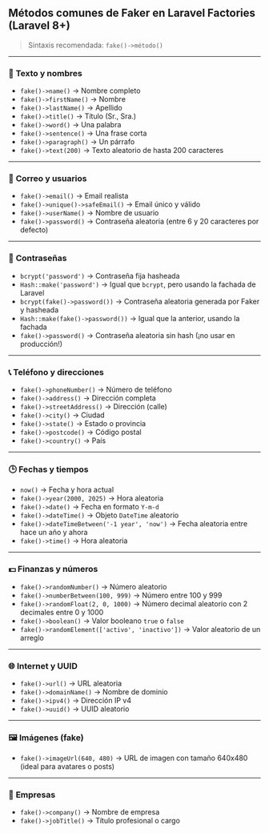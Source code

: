 ## Métodos comunes de Faker en Laravel Factories (Laravel 8+)

> Sintaxis recomendada: `fake()->método()`

---

### 📄 **Texto y nombres**

- `fake()->name()` → Nombre completo  
- `fake()->firstName()` → Nombre  
- `fake()->lastName()` → Apellido  
- `fake()->title()` → Título (Sr., Sra.)  
- `fake()->word()` → Una palabra  
- `fake()->sentence()` → Una frase corta  
- `fake()->paragraph()` → Un párrafo  
- `fake()->text(200)` → Texto aleatorio de hasta 200 caracteres  

---

### 📧 **Correo y usuarios**

- `fake()->email()` → Email realista  
- `fake()->unique()->safeEmail()` → Email único y válido  
- `fake()->userName()` → Nombre de usuario  
- `fake()->password()` → Contraseña aleatoria (entre 6 y 20 caracteres por defecto)  

---

### 🔐 **Contraseñas**

- `bcrypt('password')` → Contraseña fija hasheada  
- `Hash::make('password')` → Igual que `bcrypt`, pero usando la fachada de Laravel  
- `bcrypt(fake()->password())` → Contraseña aleatoria generada por Faker y hasheada  
- `Hash::make(fake()->password())` → Igual que la anterior, usando la fachada  
- `fake()->password()` → Contraseña aleatoria sin hash (¡no usar en producción!)

---

### 📞 **Teléfono y direcciones**

- `fake()->phoneNumber()` → Número de teléfono  
- `fake()->address()` → Dirección completa  
- `fake()->streetAddress()` → Dirección (calle)  
- `fake()->city()` → Ciudad  
- `fake()->state()` → Estado o provincia  
- `fake()->postcode()` → Código postal  
- `fake()->country()` → País  

---

### 🕒 **Fechas y tiempos**

- `now()` → Fecha y hora actual  
- `fake()->year(2000, 2025)` → Hora aleatoria  
- `fake()->date()` → Fecha en formato `Y-m-d`  
- `fake()->dateTime()` → Objeto `DateTime` aleatorio  
- `fake()->dateTimeBetween('-1 year', 'now')` → Fecha aleatoria entre hace un año y ahora  
- `fake()->time()` → Hora aleatoria  

---

### 💵 **Finanzas y números**

- `fake()->randomNumber()` → Número aleatorio  
- `fake()->numberBetween(100, 999)` → Número entre 100 y 999  
- `fake()->randomFloat(2, 0, 1000)` → Número decimal aleatorio con 2 decimales entre 0 y 1000  
- `fake()->boolean()` → Valor booleano `true` o `false`  
- `fake()->randomElement(['activo', 'inactivo'])` → Valor aleatorio de un arreglo  

---

### 🌐 **Internet y UUID**

- `fake()->url()` → URL aleatoria  
- `fake()->domainName()` → Nombre de dominio  
- `fake()->ipv4()` → Dirección IP v4  
- `fake()->uuid()` → UUID aleatorio  

---

### 🖼️ **Imágenes (fake)**

- `fake()->imageUrl(640, 480)` → URL de imagen con tamaño 640x480 (ideal para avatares o posts)  

---

### 🏢 **Empresas**

- `fake()->company()` → Nombre de empresa  
- `fake()->jobTitle()` → Título profesional o cargo  

